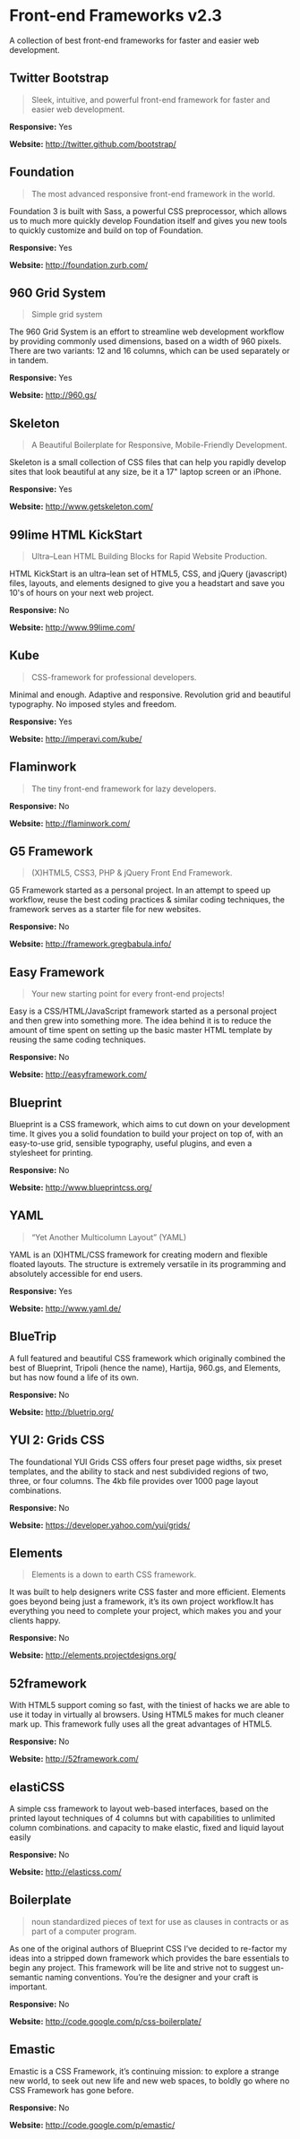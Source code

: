 Front-end Frameworks v2.3
====================

A collection of best front-end frameworks for faster and easier web development.

## Twitter Bootstrap

> Sleek, intuitive, and powerful front-end framework for faster and easier web development.  

**Responsive:** Yes  

**Website:** http://twitter.github.com/bootstrap/

## Foundation

> The most advanced responsive front-end framework in the world.

Foundation 3 is built with Sass, a powerful CSS preprocessor, which allows us to much more quickly develop Foundation itself and gives you new tools to quickly customize and build on top of Foundation.

**Responsive:** Yes  

**Website:** http://foundation.zurb.com/

## 960 Grid System

> Simple grid system

The 960 Grid System is an effort to streamline web development workflow by providing commonly used dimensions, based on a width of 960 pixels. There are two variants: 12 and 16 columns, which can be used separately or in tandem.

**Responsive:** Yes  

**Website:** http://960.gs/

## Skeleton

> A Beautiful Boilerplate for Responsive, Mobile-Friendly Development.  

Skeleton is a small collection of CSS files that can help you rapidly develop sites that look beautiful at any size, be it a 17" laptop screen or an iPhone.  

**Responsive:** Yes  

**Website:** http://www.getskeleton.com/

## 99lime HTML KickStart

> Ultra–Lean HTML Building Blocks for Rapid Website Production.  

HTML KickStart is an ultra–lean set of HTML5, CSS, and jQuery (javascript) files, layouts, and elements designed to give you a headstart and save you 10's of hours on your next web project.  

**Responsive:** No  

**Website:** http://www.99lime.com/

## Kube

> CSS-framework for professional developers.  

Minimal and enough. Adaptive and responsive. Revolution grid and beautiful typography. No imposed styles and freedom.  

**Responsive:** Yes  

**Website:** http://imperavi.com/kube/

## Flaminwork

> The tiny front-end framework for lazy developers.

**Responsive:** No  

**Website:** http://flaminwork.com/

## G5 Framework

> (X)HTML5, CSS3, PHP & jQuery Front End Framework.  
 
G5 Framework started as a personal project. In an attempt to speed up workflow, reuse the best coding practices & similar coding techniques, the framework serves as a starter file for new websites.

**Responsive:** No  

**Website:** http://framework.gregbabula.info/

## Easy Framework

> Your new starting point for every front-end projects!  
 
Easy is a CSS/HTML/JavaScript framework started as a personal project and then grew into something more. The idea behind it is to reduce the amount of time spent on setting up the basic master HTML template by reusing the same coding techniques.

**Responsive:** No  

**Website:** http://easyframework.com/

## Blueprint

Blueprint is a CSS framework, which aims to cut down on your development time. It gives you a solid foundation to build your project on top of, with an easy-to-use grid, sensible typography, useful plugins, and even a stylesheet for printing.

**Responsive:** No  

**Website:** http://www.blueprintcss.org/

## YAML

> “Yet Another Multicolumn Layout” (YAML) 
 
YAML is an (X)HTML/CSS framework for creating modern and flexible floated layouts. The structure is extremely versatile in its programming and absolutely accessible for end users.

**Responsive:** Yes  

**Website:** http://www.yaml.de/

## BlueTrip

A full featured and beautiful CSS framework which originally combined the best of Blueprint, Tripoli (hence the name), Hartija, 960.gs, and Elements, but has now found a life of its own.

**Responsive:** No  

**Website:** http://bluetrip.org/

## YUI 2: Grids CSS

The foundational YUI Grids CSS offers four preset page widths, six preset templates, and the ability to stack and nest subdivided regions of two, three, or four columns. The 4kb file provides over 1000 page layout combinations.

**Responsive:** No  

**Website:** https://developer.yahoo.com/yui/grids/

## Elements

> Elements is a down to earth CSS framework.

It was built to help designers write CSS faster and more efficient. Elements goes beyond being just a framework, it’s its own project workflow.It has everything you need to complete your project, which makes you and your clients happy.

**Responsive:** No  

**Website:** http://elements.projectdesigns.org/

## 52framework

With HTML5 support coming so fast, with the tiniest of hacks we are able to use it today in virtually al browsers. Using HTML5 makes for much cleaner mark up. This framework fully uses all the great advantages of HTML5.

**Responsive:** No  

**Website:** http://52framework.com/

## elastiCSS

A simple css framework to layout web-based interfaces, based on the printed layout techniques of 4 columns but with capabilities to  unlimited column combinations. and capacity to make elastic, fixed and liquid layout easily  

**Responsive:** No  

**Website:** http://elasticss.com/

## Boilerplate

> noun standardized pieces of text for use as clauses in contracts or as part of a computer program.

As one of the original authors of Blueprint CSS I’ve decided to re-factor my ideas into a stripped down framework which provides the bare essentials to begin any project. This framework will be lite and strive not to suggest un-semantic naming conventions. You’re the designer and your craft is important.

**Responsive:** No  

**Website:** http://code.google.com/p/css-boilerplate/


## Emastic

Emastic is a CSS Framework, it’s continuing mission: to explore a strange new world, to seek out new life and new web spaces, to boldly go where no CSS Framework has gone before.

**Responsive:** No  

**Website:** http://code.google.com/p/emastic/
